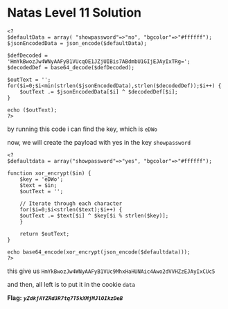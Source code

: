 # Natas Level 11 Solution

```
<?
$defaultData = array( "showpassword"=>"no", "bgcolor"=>"#ffffff");
$jsonEncodedData = json_encode($defaultData);

$defDecoded = 'HmYkBwozJw4WNyAAFyB1VUcqOE1JZjUIBis7ABdmbU1GIjEJAyIxTRg=';
$decodedDef = base64_decode($defDecoded);

$outText = '';
for($i=0;$i<min(strlen($jsonEncodedData),strlen($decodedDef));$i++) {
    $outText .= $jsonEncodedData[$i] ^ $decodedDef[$i];
}

echo ($outText);
?>
```

by running this code i can find the key, which is `eDWo`

now, we will create the payload with yes in the key `showpassword`

```
<?
$defaultdata = array("showpassword"=>"yes", "bgcolor"=>"#ffffff");

function xor_encrypt($in) {
    $key = 'eDWo';
    $text = $in;
    $outText = '';

    // Iterate through each character
    for($i=0;$i<strlen($text);$i++) {
    $outText .= $text[$i] ^ $key[$i % strlen($key)];
    }

    return $outText;
}

echo base64_encode(xor_encrypt(json_encode($defaultdata)));
?>
```

this give us `HmYkBwozJw4WNyAAFyB1VUc9MhxHaHUNAic4Awo2dVVHZzEJAyIxCUc5`

and then, all left is to put it in the cookie `data`

**Flag:** ***`yZdkjAYZRd3R7tq7T5kXMjMJlOIkzDeB`*** 